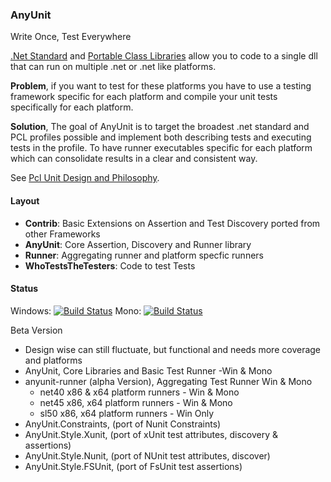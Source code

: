 ### AnyUnit
Write Once, Test Everywhere

[.Net Standard][netstd] and [Portable Class Libraries][pcl] allow you to code to a single dll that can run on multiple .net or .net like platforms.

**Problem**, if you want to test for these platforms you have to use a testing framework specific for each platform and compile your unit tests specifically for each platform.

**Solution**, The goal of AnyUnit is to target the broadest .net standard and PCL profiles possible and implement both describing tests and executing tests in the profile. To have runner executables specific for each platform which can consolidate results in a clear and consistent way.

See [Pcl Unit Design and Philosophy][Design].

#### Layout
 - **Contrib**: Basic Extensions on Assertion and Test Discovery ported from other Frameworks
 - **AnyUnit**: Core Assertion, Discovery and Runner library
 - **Runner**: Aggregating runner and platform specfic runners
 - **WhoTestsTheTesters**: Code to test Tests

#### Status 
Windows: [![Build Status][WinImg]][WinLink] Mono: [![Build Status][MonoImg]][MonoLink] 

Beta Version
  - Design wise can still fluctuate, but functional and needs more coverage and platforms
  - AnyUnit, Core Libraries and Basic Test Runner -Win & Mono
  - anyunit-runner (alpha Version), Aggregating Test Runner Win & Mono
      - net40 x86 & x64 platform runners - Win & Mono
      - net45 x86, x64 platform runners - Win & Mono
      - sl50 x86, x64 platform runners - Win Only
  - AnyUnit.Constraints, (port of Nunit Constraints)
  - AnyUnit.Style.Xunit, (port of xUnit test attributes, discovery & assertions)
  - AnyUnit.Style.Nunit, (port of NUnit test attributes, discover)
  - AnyUnit.Style.FSUnit, (port of FsUnit test assertions)

[travis-ci]:https://travis-ci.org/
[Design]:http://github.com/jbtule/AnyUnit/wiki/Design
[pcl]:http://msdn.microsoft.com/en-us/library/gg597391.aspx
[netstd]:https://docs.microsoft.com/en-us/dotnet/standard/net-standard

[WinImg]:https://ci.appveyor.com/api/projects/status/l8h3jw6c7d332y02?svg=true
[WinLink]:https://ci.appveyor.com/project/jbtule/anyunit
[JetBrains]:http://www.jetbrains.com/
[CodeBetter]:http://codebetter.com/
[MonoImg]:https://travis-ci.org/jbtule/AnyUnit.png?branch=master
[MonoLink]:https://travis-ci.org/jbtule/AnyUnit
